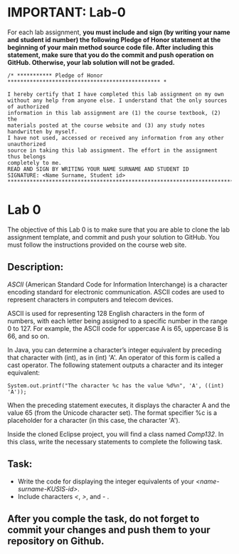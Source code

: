 # IMPORTANT: Lab-0

For each lab assignment, **you must include and sign (by writing your name and student id number) the following Pledge of Honor statement at the beginning of your main method source code file. After including this statement, make sure that you do the commit and push operation on GitHub. Otherwise, your lab solution will not be graded.**
```
/* *********** Pledge of Honor ************************************************ *

I hereby certify that I have completed this lab assignment on my own
without any help from anyone else. I understand that the only sources of authorized
information in this lab assignment are (1) the course textbook, (2) the
materials posted at the course website and (3) any study notes handwritten by myself.
I have not used, accessed or received any information from any other unauthorized
source in taking this lab assignment. The effort in the assignment thus belongs
completely to me.
READ AND SIGN BY WRITING YOUR NAME SURNAME AND STUDENT ID
SIGNATURE: <Name Surname, Student id>
********************************************************************************/
```

# Lab 0

The objective of this Lab 0 is to make sure that you are able to clone the lab assignment template, and commit and push your solution to GitHub. You must follow the instructions provided on the course web site.

## Description:

*ASCII* (American Standard Code for Information Interchange) is a character encoding standard for electronic communication. ASCII codes are used to represent characters in computers and telecom devices. 

ASCII is used for representing 128 English characters in the form of numbers, with each letter being assigned to a specific number in the range 0 to 127. For example, the ASCII code for uppercase A is 65, uppercase B is 66, and so on.

In Java, you can determine a character’s integer equivalent by preceding that character with (int), as in  (int) 'A'.  An operator of this form is called a cast operator. The following statement outputs a character and its integer equivalent:

```
System.out.printf("The character %c has the value %d%n", 'A', ((int) 'A'));
```

When the preceding statement executes, it displays the character A and the value 65 (from the Unicode character set). The format specifier %c is a placeholder for a character (in this case, the character 'A').

Inside the cloned Eclipse project, you will find a class named *Comp132*. In this class, write the necessary statements to complete the following task. 

## Task:

- Write the code for displaying the integer equivalents of your *\<name-surname-KUSIS-id\>*.
- Include characters *<*, *>*, and *-* .

## After you comple the task, do not forget to commit your changes and push them to your repository on Github.
